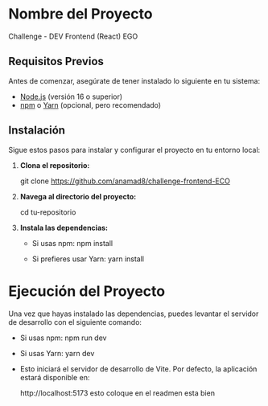 # Nombre del Proyecto

Challenge - DEV Frontend (React) EGO

## Requisitos Previos

Antes de comenzar, asegúrate de tener instalado lo siguiente en tu sistema:

- [Node.js](https://nodejs.org/) (versión 16 o superior)
- [npm](https://www.npmjs.com/) o [Yarn](https://yarnpkg.com/) (opcional, pero recomendado)

## Instalación

Sigue estos pasos para instalar y configurar el proyecto en tu entorno local:

1. **Clona el repositorio:**

   git clone https://github.com/anamad8/challenge-frontend-ECO

2. **Navega al directorio del proyecto:**  

    cd tu-repositorio 

3. **Instala las dependencias:**

    - Si usas npm:
        npm install

    - Si prefieres usar Yarn:
        yarn install


# Ejecución del Proyecto
Una vez que hayas instalado las dependencias, puedes levantar el servidor de desarrollo con el siguiente comando:

- Si usas npm:
    npm run dev

- Si usas Yarn:
    yarn dev
    
- Esto iniciará el servidor de desarrollo de Vite. Por defecto, la aplicación estará disponible en:

    http://localhost:5173 esto coloque en el readmen esta bien
 
